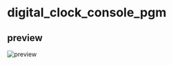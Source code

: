 # digital_clock_console_pgm

## preview 
![preview](https://user-images.githubusercontent.com/20127375/64229726-83c27200-cee2-11e9-9733-da3d948eac0e.png)
